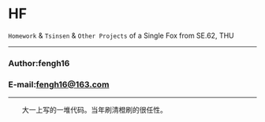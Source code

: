 # HF

`Homework` & `Tsinsen` & `Other Projects` of a Single Fox from SE.62, THU

****
### Author:fengh16
### E-mail:fengh16@163.com
****

　　大一上写的一堆代码。当年刷清橙刷的很任性。
